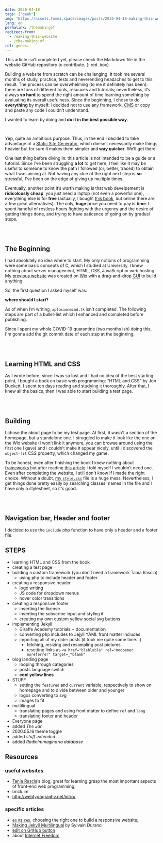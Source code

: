 ```yaml
---
date: 2020-04-18
tags: ["geek"]
img: "https://assets.tommi.space/images/posts/2020-04-18-making-this-website.jpg"
lang: en
permalink: /themakingof
redirect-from:
  - /making-this-website
  - /the-making-of
ref: genesi
---
```

This article isn’t completed yet, please check the Markdown file in the website GitHub repository to contribute.
{:.red .box}
<!--more-->
Building a website from scratch can be challenging. It took me several months of study, practice, tests and neverending headaches to get to this result. The process can be overwhelming (to me it definitely has been): there are tons of different tools, resouces and tutorials; nevertheless, it’s always **so hard** to spend the right amount of time learning something by evaluating its overall usefulness. Since the beginning, I chose to do **everything** by myself: I decided not to use any framework, <abbr title="Content Management System">CMS</abbr> or copy and paste any code I couldn’t understand.

I wanted to learn by doing and **do it in the best possible way**.

<br />

Yep, quite an ambitious purpose. Thus, in the end I decided to take advantage of a <a href="https://www.staticgen.com/about" rel="noopener noreferrer" target="_blank">Static Site Generator</a>, which doesn’t necessarily make things heavier but for sure it makes them simpler and **way quicker**. We’ll get there.

One last thing before diving in: this article is not intended to be a guide or a tutorial. Since I’ve been struggling **a lot** to get here, I feel like it may be useful to someone to know the path I followed (or, better, traced) to obtain what I was aiming at. Not having any clue of the right next step is **so** stressful, I’ve been on the edge of giving up multiple times.

Eventually, another point it’s worth making is that web develpement is **ridicolously cheap**: you just need a laptop (not even a powerful one), everything else is for **free** (actually, I bought <a href="http://www.htmlandcssbook.com/" rel="noopener noreferrer" target="_blank">this book</a>, but online there are a few great alternatives). The only, **huge** price you need to pay is **time**. I spent handful of restless hours fighting with the urgency and the desire of getting things done, and trying to have paticence of going on by gradual steps. 

<br />
<br />

## The Beginning

I had absolutely no idea where to start. My only notions of programming were some basic concepts of C, which I studied at University. I knew nothing about server management, HTML, CSS, JavaScript or web hosting. My <a href="https://xplosionmind.wixsite.com/xplosionmind" rel="noopener noreferrer" target="_blank">previous website</a> was created on <a href="https://wix.com" rel="noopener noreferrer" target="_blank">Wix</a> with a drag-and-drop <abbr title="Graphical User Interface">GUI</abbr> to build anything.

So, the first question I asked myself was:

**where should I start?**

As of when I’m writing, `xplosionmind.tk` isn’t completed. The following steps are part of a bullet-list which I enhanced and completed before publishing.

Since I spent my whole COVID-19 quarantine (two months ish) doing this, I'm gonna add the git commit date of each step at the beginning.

<br />
<br />

## Learning HTML and CSS

As I wrote before, since I was so lost and I had no idea of the best starting point, I bought a book on basic web programming: “HTML and CSS” by Jon Duckett. I spent ten days reading and studying it thoroughly. After that, I knew all the basics, then I was able to start building a test page.

<br />
<br />

## Building

I chose the about page to be my test page. At first, it wasn't a section of the homepage, but a standalone one. I struggled to make it look like the one on the Wix website (I won’t link it anymore, you can browse around using the first one I gave) and I couldn’t make it appear nicely, until I discovered the `object-fit` CSS property, which changed my game.

To be honest, even after finishing the book I knew nothing about <a href="https://en.wikipedia.org/wiki/Web_framework" rel="noopener noreferrer" target="_blank">frameworks</a> but after reading <a href="https://www.taniarascia.com/you-dont-need-a-framework/" rel="noopener noreferrer" target="_blank">this article</a> I told myself I wouldn't need one. Even after completing the website, I still don't know if I made the right choice. Without a doubt, <a href="https://github.com/xplosionmind/xplosionmind/blob/master/style.css" rel="noopener noreferrer" target="_blank">my <code>style.css</code></a> file is a huge mess. Nevertheless, I get things done pretty easily by searching classes' names in the file and I have only a stylesheet, so it's good.

<br />
<br />

## Navigation bar, Header and footer

I decided to use the `include` php function to have only a header and a footer file. 

## STEPS

- learning HTML and CSS from the book
- creating a test page
- building a custom framework (you don’t need a framework Tania Rascia)
	- using php to include header and footer
- creating a responsive header
	- logo writing
	- JS code for dropdown menus
	- hover color transitions
- creating a responsive footer
	- inserting the license
	- inserting the subscribe input and styling it
	- creating my own custom yellow social svg buttons
- implementing Jekyll
	- Giraffe Academy tutorials + documentation
	- converting php includes to Jejyll YAML front matter includes
	- importing all of my older posts (it took me quite some time...)
		- fetching, resizing and resampling post pictures
		- resetting links as `<a href="blablabla" rel="noopener noreferrer" target=_"blank"`
- blog landing page
	- looping through categories
	- posts language switch
	- **cool yellow lines**
- STUFF
	- setting the `featured` and `current` variable, respectively to show on homepage and to divide between older and younger
	- logos converting to svg
	- images to fit
- multilingual
	- translating pages and using front matter to define `ref` and `lang`
	- translating footer and header
- Everyone page
- added _The Jar_
- 2020.05.16 theme toggle
- added _stuff extended_
- added _Radioimmaginaria database_


## Resources

### useful websites

- [Tania Rascia](https://www.taniarascia.com/)’s blog, great for learning grasp the most important aspects of front-end web programming;
- brick.im
- http://webtypography.net/intro/


### specific articles

- [`em` vs `rem`](https://webdesign.tutsplus.com/tutorials/comprehensive-guide-when-to-use-em-vs-rem--cms-23984), choosing the right one to build a responsive website;
- <a href="https://www.sylvaindurand.org/making-jekyll-multilingual/" rel="noopener noreferrer" target="_blank">Making Jekyll Multilingual</a> by Sylvain Durand
- <a href="https://gist.github.com/Eeemil/e93ad054a73037f5bea3#file-post-html" rel="noopener noreferrer" target="_blank">edit on GitHub button</a>
- about [Internet Freedom](/internet-freedom)

